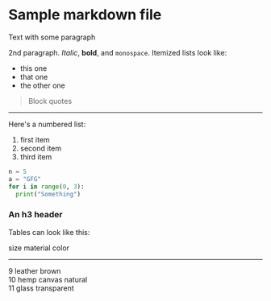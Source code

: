# Sample markdown file
Text with some paragraph

2nd paragraph. *Italic*, **bold**, and `monospace`. Itemized lists
look like:

  * this one
  * that one
  * the other one

> Block quotes 

------------

Here's a numbered list:

 1. first item
 2. second item
 3. third item

```python
n = 5
a = "GFG"
for i in range(0, 3): 
  print("Something")
```

### An h3 header ###

Tables can look like this:

size  material      color
----  ------------  ------------
9     leather       brown  
10    hemp canvas   natural  
11    glass         transparent  
